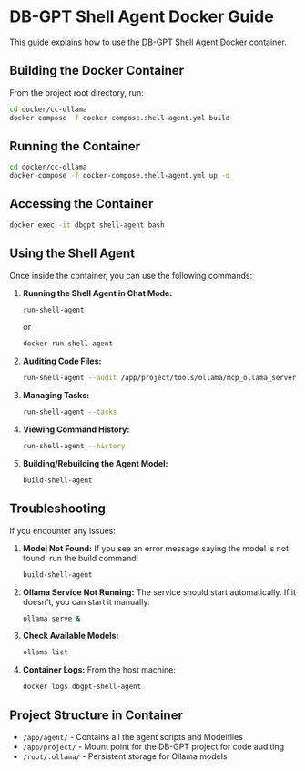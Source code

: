 # DB-GPT Shell Agent Docker Guide

This guide explains how to use the DB-GPT Shell Agent Docker container.

## Building the Docker Container

From the project root directory, run:

```bash
cd docker/cc-ollama
docker-compose -f docker-compose.shell-agent.yml build
```

## Running the Container

```bash
cd docker/cc-ollama
docker-compose -f docker-compose.shell-agent.yml up -d
```

## Accessing the Container

```bash
docker exec -it dbgpt-shell-agent bash
```

## Using the Shell Agent

Once inside the container, you can use the following commands:

1. **Running the Shell Agent in Chat Mode:**
   ```bash
   run-shell-agent
   ```
   or
   ```bash
   docker-run-shell-agent
   ```

2. **Auditing Code Files:**
   ```bash
   run-shell-agent --audit /app/project/tools/ollama/mcp_ollama_server.py
   ```

3. **Managing Tasks:**
   ```bash
   run-shell-agent --tasks
   ```

4. **Viewing Command History:**
   ```bash
   run-shell-agent --history
   ```

5. **Building/Rebuilding the Agent Model:**
   ```bash
   build-shell-agent
   ```

## Troubleshooting

If you encounter any issues:

1. **Model Not Found:**
   If you see an error message saying the model is not found, run the build command:
   ```bash
   build-shell-agent
   ```

2. **Ollama Service Not Running:**
   The service should start automatically. If it doesn't, you can start it manually:
   ```bash
   ollama serve &
   ```

3. **Check Available Models:**
   ```bash
   ollama list
   ```

4. **Container Logs:**
   From the host machine:
   ```bash
   docker logs dbgpt-shell-agent
   ```

## Project Structure in Container

- `/app/agent/` - Contains all the agent scripts and Modelfiles
- `/app/project/` - Mount point for the DB-GPT project for code auditing
- `/root/.ollama/` - Persistent storage for Ollama models
